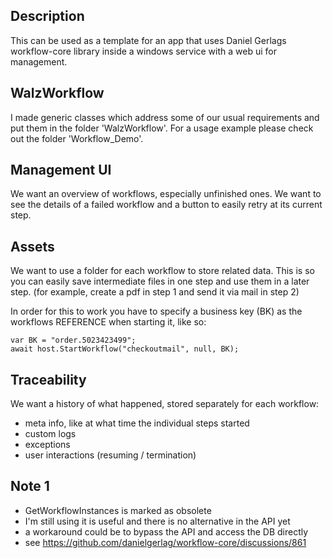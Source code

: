 ## Description
This can be used as a template for an app that uses
Daniel Gerlags workflow-core library
inside a windows service with a web ui for management.

## WalzWorkflow
I made generic classes which address some of our usual
requirements and put them in the folder 'WalzWorkflow'.
For a usage example please check out the folder 'Workflow_Demo'.

## Management UI
We want an overview of workflows, especially unfinished ones.
We want to see the details of a failed workflow and 
a button to easily retry at its current step.

## Assets
We want to use a folder for each workflow to store related data.
This is so you can easily save intermediate files in one step
and use them in a later step.
(for example, create a pdf in step 1 and send it via mail in step 2)

In order for this to work you have to specify a business key (BK)
as the workflows REFERENCE when starting it, like so:
```
var BK = "order.5023423499";
await host.StartWorkflow("checkoutmail", null, BK);
```

## Traceability
We want a history of what happened, stored separately for each workflow:
- meta info, like at what time the individual steps started
- custom logs
- exceptions
- user interactions (resuming / termination)

## Note 1
- GetWorkflowInstances is marked as obsolete
- I'm still using it is useful and there is no alternative in the API yet
- a workaround could be to bypass the API and access the DB directly
- see https://github.com/danielgerlag/workflow-core/discussions/861
